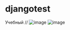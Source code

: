 # djangotest
Учебный //
![image](https://user-images.githubusercontent.com/102540442/196172406-b8316220-ae72-4bf3-b30b-901bccbb7910.png)
![image](https://user-images.githubusercontent.com/102540442/196172880-0f623354-9ce8-4f63-b176-89eba8c531f5.png)


